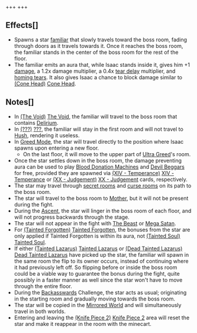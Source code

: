 +++
+++

Effects[]
---------


* Spawns a star [familiar](/wiki/Familiar "Familiar") that slowly travels toward the boss room, fading through doors as it travels towards it. Once it reaches the boss room, the familiar stands in the center of the boss room for the rest of the floor.
* The familiar emits an aura that, while Isaac stands inside it, gives him +1 [damage](/wiki/Damage "Damage"), a 1.2x damage multiplier, a 0.4x [tear delay](/wiki/Tear_delay "Tear delay") multiplier, and [homing tears](/wiki/Tear_Effects#Homing "Tear Effects"). It also gives Isaac a chance to block damage similar to [(Cone Head)](/wiki/Cone_Head "Cone Head") [Cone Head](/wiki/Cone_Head "Cone Head").


Notes[]
-------


* In [(The Void)](/wiki/The_Void "The Void") [The Void](/wiki/The_Void "The Void"), the familiar will travel to the boss room that contains [Delirium](/wiki/Delirium "Delirium").
* In [(???)](/wiki/%3F%3F%3F_(Floor) "???") [???](/wiki/%3F%3F%3F_(Floor) "??? (Floor)"), the familiar will stay in the first room and will not travel to [Hush](/wiki/Hush "Hush"), rendering it useless.
* In [Greed Mode](/wiki/Greed_Mode "Greed Mode"), the star will travel directly to the position where Isaac spawns upon entering a new floor.
	+ On the last floor, it will move to the upper part of [Ultra Greed](/wiki/Ultra_Greed "Ultra Greed")'s room.
* Once the star settles down in the boss room, the damage preventing aura can be used to play [Blood Donation Machines](/wiki/Machines "Machines") and [Devil Beggars](/wiki/Devil_Beggar_(Item_Pool) "Devil Beggar (Item Pool)") for free, provided they are spawned via [(XIV - Temperance)](/wiki/Cards_and_Runes "XIV - Temperance") [XIV - Temperance](/wiki/Cards_and_Runes "Cards and Runes") or [(XX - Judgement)](/wiki/Cards_and_Runes "XX - Judgement") [XX - Judgement](/wiki/Cards_and_Runes "Cards and Runes") cards, respectively.
* The star may travel through [secret rooms](/wiki/Secret_room "Secret room") and [curse rooms](/wiki/Curse_room "Curse room") on its path to the boss room.
* The star will travel to the boss room to [Mother](/wiki/Mother "Mother"), but it will not be present during the fight.
* During the [Ascent](/wiki/Ascent "Ascent"), the star will linger in the boss room of each floor, and will not progress backwards through the stage.
* The star will not appear in the fight with [The Beast](/wiki/The_Beast "The Beast") or [Mega Satan](/wiki/Mega_Satan "Mega Satan").
* For  [(Tainted Forgotten)](/wiki/Tainted_Forgotten "Tainted Forgotten") [Tainted Forgotten](/wiki/Tainted_Forgotten "Tainted Forgotten"), the bonuses from the star are only applied if Tainted Forgotten is within its aura, not  [(Tainted Soul)](/wiki/Tainted_Soul "Tainted Soul") [Tainted Soul](/wiki/Tainted_Soul "Tainted Soul").
* If either  [(Tainted Lazarus)](/wiki/Tainted_Lazarus "Tainted Lazarus") [Tainted Lazarus](/wiki/Tainted_Lazarus "Tainted Lazarus") or  [(Dead Tainted Lazarus)](/wiki/Dead_Tainted_Lazarus "Dead Tainted Lazarus") [Dead Tainted Lazarus](/wiki/Dead_Tainted_Lazarus "Dead Tainted Lazarus") have picked up the star, the familiar will spawn in the same room the flip to its owner occurs, instead of continuing where it had previously left off. So flipping before or inside the boss room could be a viable way to guarantee the bonus during the fight, quite possibly in a faster manner as well since the star won't have to move through the entire floor.
* During the [Backasswards](/wiki/Backasswards "Backasswards") Challenge, the star acts as usual; originating in the starting room and gradually moving towards the boss room.
* The star will be copied in the [Mirrored World](/wiki/Mirrored_World "Mirrored World") and will simultaneously travel in both worlds.
* Entering and leaving the [(Knife Piece 2)](/wiki/Knife_Piece_2 "Knife Piece 2") [Knife Piece 2](/wiki/Knife_Piece_2 "Knife Piece 2") area will reset the star and make it reappear in the room with the minecart.


